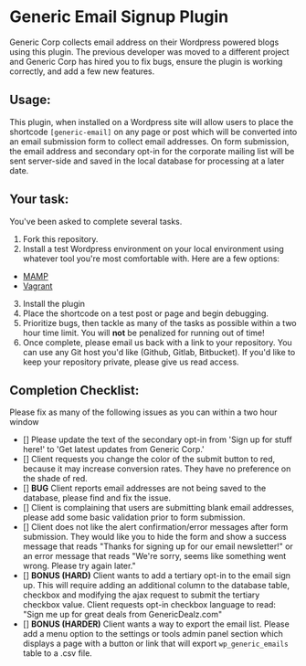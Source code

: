 # Generic Email Signup Plugin
Generic Corp collects email address on their Wordpress powered blogs using this plugin. The previous developer was moved to a different project and Generic Corp has hired you to fix bugs, ensure the plugin is working correctly, and add a few new features.

## Usage:
This plugin, when installed on a Wordpress site will allow users to place the shortcode `[generic-email]` on any page or post which will be converted into an email submission form to collect email addresses. On form submission, the email address and secondary opt-in for the corporate mailing list will be sent server-side and saved in the local database for processing at a later date.

## Your task:
You've been asked to complete several tasks.

1. Fork this repository.
2. Install a test Wordpress environment on your local environment using whatever tool you're most comfortable with. Here are a few options:
  - [MAMP](https://www.mamp.info/en/)
  - [Vagrant](https://github.com/Varying-Vagrant-Vagrants/VVV)
3. Install the plugin
4. Place the shortcode on a test post or page and begin debugging.
5. Prioritize bugs, then tackle as many of the tasks as possible within a two hour time limit. You will **not** be penalized for running out of time!
6. Once complete, please email us back with a link to your repository. You can use any Git host you'd like (Github, Gitlab, Bitbucket). If you'd like to keep your repository private, please give us read access.

## Completion Checklist:
Please fix as many of the following issues as you can within a two hour window

- [] Please update the text of the secondary opt-in from 'Sign up for stuff here!' to 'Get latest updates from Generic Corp.'
- [] Client requests you change the color of the submit button to red, because it may increase conversion rates. They have no preference on the shade of red.
- [] **BUG** Client reports email addresses are not being saved to the database, please find and fix the issue.
- [] Client is complaining that users are submitting blank email addresses, please add some basic validation prior to form submission.
- [] Client does not like the alert confirmation/error messages after form submission.  They would like you to hide the form and show a success message that reads "Thanks for signing up for our email newsletter!" or an error message that reads "We're sorry, seems like something went wrong.  Please try again later."
- [] **BONUS (HARD)** Client wants to add a tertiary opt-in to the email sign up. This will require adding an additional column to the database table, checkbox and modifying the ajax request to submit the tertiary checkbox value. Client requests opt-in checkbox language to read: "Sign me up for great deals from GenericDealz.com"
- [] **BONUS (HARDER)** Client wants a way to export the email list.  Please add a menu option to the settings or tools admin panel section which displays a page with a button or link that will export `wp_generic_emails` table to a .csv file.
